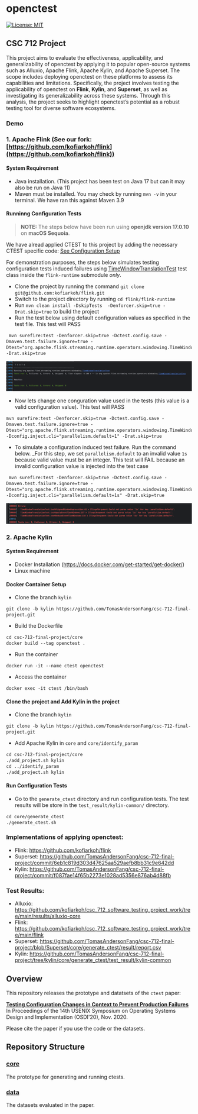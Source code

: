 # openctest

[![License: MIT](https://img.shields.io/badge/License-MIT-yellow.svg)](https://opensource.org/licenses/MIT)


## CSC 712 Project
This project aims to evaluate the effectiveness, applicability, and generalizability of openctest by applying it to popular open-source systems such as Alluxio, Apache Flink, Apache Kylin, and Apache Superset. The scope includes deploying openctest on these platforms to assess its capabilities and limitations. Specifically, the project involves testing the applicability of openctest on **Flink**, **Kylin**, and **Superset**, as well as investigating its generalizability across these systems. Through this analysis, the project seeks to highlight openctest’s potential as a robust testing tool for diverse software ecosystems.

### Demo

### 1. Apache Flink (See our fork: [https://github.com/kofiarkoh/flink](https://github.com/kofiarkoh/flink))

#### System Requirement
- Java installation. (This project has been test on Java 17 but can it may also be run on Java 11)
- Maven must be installed. You may check by running `mvn -v` in your terminal. We have ran this against Maven 3.9

#### Runninng  Configuration Tests

> **NOTE:** The steps below have been run using **openjdk version 17.0.10** on **macOS Sequoia**.

We have alread applied CTEST to this project by adding the necessary CTEST specific code: [See Configuration Setup](https://github.com/kofiarkoh/flink/blob/master/flink-core/src/main/java/org/apache/flink/configuration/Configuration.java)

For demonstration purposes, the steps below simulates testing configuration tests induced failures 
using [TimeWindowTranslationTest](https://github.com/kofiarkoh/flink/blob/master/flink-runtime/src/test/java/org/apache/flink/streaming/runtime/operators/windowing/TimeWindowTranslationTest.java) test class inside the `flink-runtime` submodule _only_.
- Clone the project by running the command `git clone git@github.com:kofiarkoh/flink.git`
- Switch to the project directory by running `cd flink/flink-runtime`
- Run `mvn clean install -DskipTests  -Denforcer.skip=true -Drat.skip=true` to build the project
- Run the test below using default configuration values as specified in the test file. This test will PASS
```
 mvn surefire:test -Denforcer.skip=true -Dctest.config.save -Dmaven.test.failure.ignore=true -Dtest="org.apache.flink.streaming.runtime.operators.windowing.TimeWindowTranslationTest" -Drat.skip=true
```
![Failing Tests](https://raw.githubusercontent.com/kofiarkoh/flink/refs/heads/master/img/pass.png)
- Now lets change one conguration value used in the tests (this value is a valid configuration value). This test will PASS
```
mvn surefire:test -Denforcer.skip=true -Dctest.config.save -Dmaven.test.failure.ignore=true -Dtest="org.apache.flink.streaming.runtime.operators.windowing.TimeWindowTranslationTest" -Dconfig.inject.cli="parallelism.default=1" -Drat.skip=true
```
- To simulate a configuration induced test failure. Run the command below. _For this step, we set `parallelism.default` to an invalid value `1s` because valid value must be an integer. This test will FAIL because an invalid configuration value is injected into the test case
```
 mvn surefire:test -Denforcer.skip=true -Dctest.config.save -Dmaven.test.failure.ignore=true -Dtest="org.apache.flink.streaming.runtime.operators.windowing.TimeWindowTranslationTest" -Dconfig.inject.cli="parallelism.default=1s" -Drat.skip=true

```
![Failing Tests](https://raw.githubusercontent.com/kofiarkoh/flink/refs/heads/master/img/fail.png)

### 2. Apache Kylin

#### System Requirement
- Docker Installation (https://docs.docker.com/get-started/get-docker/)
- Linux machine

#### Docker Container Setup 
- Clone the branch `kylin`
```console
git clone -b kylin https://github.com/TomasAndersonFang/csc-712-final-project.git
```
- Build the Dockerfile
```console
cd csc-712-final-project/core
docker build --tag openctest .
```
- Run the container
```console
docker run -it --name ctest openctest
```
- Access the container
```console
docker exec -it ctest /bin/bash
```
#### Clone the project and Add Kylin in the project
- Clone the branch `kylin`
```console
git clone -b kylin https://github.com/TomasAndersonFang/csc-712-final-project.git
```
- Add Apache Kylin in `core` and `core/identify_param`
```console
cd csc-712-final-project/core
./add_project.sh kylin
cd ../identify_param
./add_project.sh kylin
```
#### Run Configuration Tests
- Go to the `generate_ctest` directory and run configuration tests. The test results will be store in the `test_result/kylin-common/` directory.
```console
cd core/generate_ctest
./generate_ctest.sh
```

### Implementations of applying openctest:
- Flink: https://github.com/kofiarkoh/flink
- Superset: https://github.com/TomasAndersonFang/csc-712-final-project/commit/6eb1c819d303d47625aa529aefb8bb31c9e642dd
- Kylin: https://github.com/TomasAndersonFang/csc-712-final-project/commit/f087fae14f65b2273e1028ad5356e876ab4d88fb

### Test Results:
- Alluxio: https://github.com/kofiarkoh/csc_712_software_testing_project_work/tree/main/results/alluxio-core
- Flink: https://github.com/kofiarkoh/csc_712_software_testing_project_work/tree/main/flink
- Superset: https://github.com/TomasAndersonFang/csc-712-final-project/blob/Superset/core/generate_ctest/result/report.csv
- Kylin: https://github.com/TomasAndersonFang/csc-712-final-project/tree/kylin/core/generate_ctest/test_result/kylin-common


## Overview


This repository releases the prototype and datatsets of the `ctest` paper:

**[Testing Configuration Changes in Context to Prevent Production Failures](https://www.usenix.org/conference/osdi20/presentation/sun "paper")** <br/>
In Proceedings of the 14th USENIX Symposium on Operating Systems Design and Implementation (OSDI'20), Nov. 2020.

Please cite the paper if you use the code or the datasets.

## Repository Structure

### [core](https://github.com/xlab-uiuc/openctest/tree/main/core "core")

 The prototype for generating and running ctests.
 
### [data](https://github.com/xlab-uiuc/openctest/tree/main/data "data")

 The datasets evaluated in the paper.
